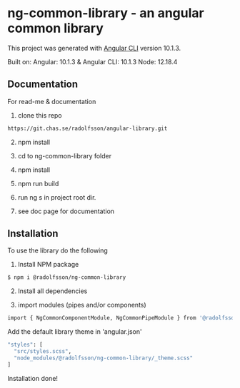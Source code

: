 # ng-common-library - an angular common library

This project was generated with [Angular CLI](https://github.com/angular/angular-cli) version 10.1.3.

Built on: Angular: 10.1.3 & Angular CLI: 10.1.3 Node: 12.18.4

## Documentation

For read-me & documentation

1. clone this repo

```bash
https://git.chas.se/radolfsson/angular-library.git
```
2. npm install

3. cd to ng-common-library folder

4. npm install

5. npm run build

6. run ng s in project root dir.

7. see doc page for documentation

## Installation

To use the library do the following

1. Install NPM package

```bash
$ npm i @radolfsson/ng-common-library
```

2. Install all dependencies

3. import modules (pipes and/or components)

```bash
import { NgCommonComponentModule, NgCommonPipeModule } from '@radolfsson/ng-common-library';
```

Add the default library theme in 'angular.json'

```bash
"styles": [
  "src/styles.scss",
  "node_modules/@radolfsson/ng-common-library/_theme.scss"
]
```
Installation done!